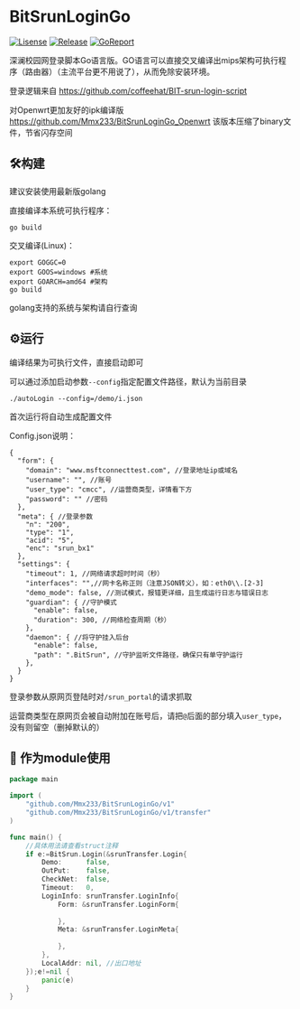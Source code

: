 # BitSrunLoginGo

[![Lisense](https://img.shields.io/github/license/Mmx233/BitSrunLoginGo)](https://github.com/Mmx233/BitSrunLoginGo/blob/main/LICENSE)
[![Release](https://img.shields.io/github/v/release/Mmx233/BitSrunLoginGo?color=blueviolet&include_prereleases)](https://github.com/Mmx233/BitSrunLoginGo/releases)
[![GoReport](https://goreportcard.com/badge/github.com/Mmx233/BitSrunLoginGo)](https://goreportcard.com/report/github.com/Mmx233/BitSrunLoginGo)

深澜校园网登录脚本Go语言版。GO语言可以直接交叉编译出mips架构可执行程序（路由器）（主流平台更不用说了），从而免除安装环境。

登录逻辑来自 https://github.com/coffeehat/BIT-srun-login-script

对Openwrt更加友好的ipk编译版 https://github.com/Mmx233/BitSrunLoginGo_Openwrt 该版本压缩了binary文件，节省闪存空间

## :hammer_and_wrench:构建

建议安装使用最新版golang

直接编译本系统可执行程序：

```shell
go build
```

交叉编译(Linux)：

```shell
export GOGGC=0
export GOOS=windows #系统
export GOARCH=amd64 #架构
go build
```

golang支持的系统与架构请自行查询

## :gear:运行

编译结果为可执行文件，直接启动即可

可以通过添加启动参数`--config`指定配置文件路径，默认为当前目录

```shell
./autoLogin --config=/demo/i.json
```

首次运行将自动生成配置文件

Config.json说明：

```json5
{
  "form": {
    "domain": "www.msftconnecttest.com", //登录地址ip或域名
    "username": "", //账号
    "user_type": "cmcc", //运营商类型，详情看下方
    "password": "" //密码
  },
  "meta": { //登录参数
    "n": "200",
    "type": "1",
    "acid": "5",
    "enc": "srun_bx1"
  },
  "settings": {
    "timeout": 1, //网络请求超时时间（秒）
    "interfaces": "",//网卡名称正则（注意JSON转义），如：eth0\\.[2-3]
    "demo_mode": false, //测试模式，报错更详细，且生成运行日志与错误日志
    "guardian": { //守护模式
      "enable": false,
      "duration": 300, //网络检查周期（秒）
    }, 
    "daemon": { //将守护挂入后台
      "enable": false,
      "path": ".BitSrun", //守护监听文件路径，确保只有单守护运行
    },
  }
}
```

登录参数从原网页登陆时对`/srun_portal`的请求抓取

运营商类型在原网页会被自动附加在账号后，请把`@`后面的部分填入`user_type`，没有则留空（删掉默认的）

## :jigsaw: 作为module使用

```go
package main

import (
	"github.com/Mmx233/BitSrunLoginGo/v1"
	"github.com/Mmx233/BitSrunLoginGo/v1/transfer"
)

func main() {
	//具体用法请查看struct注释
	if e:=BitSrun.Login(&srunTransfer.Login{
		Demo:      false,
		OutPut:    false,
		CheckNet:  false,
		Timeout:   0,
		LoginInfo: srunTransfer.LoginInfo{
			Form: &srunTransfer.LoginForm{
				
            },
			Meta: &srunTransfer.LoginMeta{
				
            },
		},
		LocalAddr: nil, //出口地址
	});e!=nil {
		panic(e)
    }
}
```